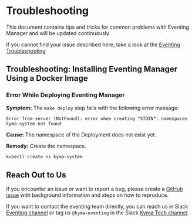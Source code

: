 # Troubleshooting

This document contains tips and tricks for common problems with Eventing Manager and will be updated continuously.

If you cannot find your issue described here, take a look at the [Eventing Troubleshooting](https://github.com/kyma-project/eventing-manager/blob/main/docs/user/troubleshooting/README.md)

## Troubleshooting: Installing Eventing Manager Using a Docker Image

### Error While Deploying Eventing Manager

**Symptom:** The `make deploy` step fails with the following error message:

`Error from server (NotFound): error when creating "STDIN": namespaces kyma-system not found`

**Cause:** The namespace of the Deployment does not exist yet.

**Remedy:** Create the namespace.

   ```sh
   kubectl create ns kyma-system
   ```

## Reach Out to Us

If you encounter an issue or want to report a bug, please create a [GitHub issue](https://github.com/kyma-project/nats-manager/issues) with background information and
steps on how to reproduce.

If you want to contact the eventing team directly, you can reach us in Slack [Eventing channel](https://kyma-community.slack.com/archives/CD1C9GZMK)
or tag us `@kyma-eventing` in the Slack [Kyma Tech channel](https://sap-ti.slack.com/archives/C0140PCSJ5Q).

